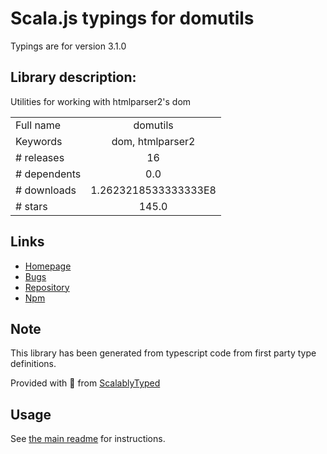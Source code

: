 
# Scala.js typings for domutils

Typings are for version 3.1.0

## Library description:
Utilities for working with htmlparser2's dom

|                    |                 |
| ------------------ | :-------------: |
| Full name          | domutils |
| Keywords           | dom, htmlparser2 |
| # releases         | 16 |
| # dependents       | 0.0 |
| # downloads        | 1.2623218533333333E8 |
| # stars            | 145.0 |

## Links
- [Homepage](https://github.com/fb55/domutils#readme)
- [Bugs](https://github.com/fb55/domutils/issues)
- [Repository](https://github.com/fb55/domutils)
- [Npm](https://www.npmjs.com/package/domutils)
    


## Note
This library has been generated from typescript code from first party type definitions.

Provided with :purple_heart: from [ScalablyTyped](https://github.com/oyvindberg/ScalablyTyped)

## Usage
See [the main readme](../../readme.md) for instructions.


